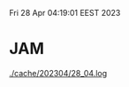Fri 28 Apr 04:19:01 EEST 2023
# JAM
<a href='./cache/202304/28_04.log'>./cache/202304/28_04.log</a>

